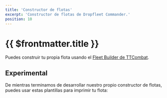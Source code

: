 ```yaml
---
title: 'Constructor de flotas'
excerpt: 'Constructor de flotas de Dropfleet Commander.'
position: 10
---
```


# {{ $frontmatter.title }}

<script setup>
  import { data as api } from '/es.dfc.api.data'
  const view = 'full'
  const name = 'Toulon'
</script>

Puedes construir tu propia flota usando el [Fleet Builder de TTCombat](https://dropfleetcommander.com/builder).

## Experimental

De mientras terminamos de desarrollar nuestro propio constructor de flotas, puedes usar estas plantillas para imprimir tu flota:

<ShipCard :api="api" :name="name" :view="view" />
